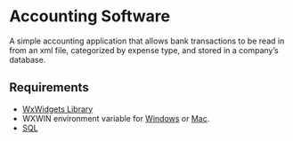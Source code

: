 # Accounting Software
A simple accounting application that allows bank transactions to be read in from an xml file, categorized by expense type, and stored in a company’s database.
## Requirements
+ [WxWidgets Library](https://www.wxwidgets.org/) 
+ WXWIN environment variable for [Windows](https://wiki.wxwidgets.org/Adding_an_Environment_Variable_under_Windows) or [Mac](https://wiki.wxwidgets.org/Setting_Environment_Variable_For_XCode#:~:text=You%20can%20define%20an%20environment%20variable%20such%20as,of%20%2FwxWidgets%2Fwx262%2Finclude%20for%20paths%20in%20your%20project%20settings.).
+ [SQL](https://dev.mysql.com/)
